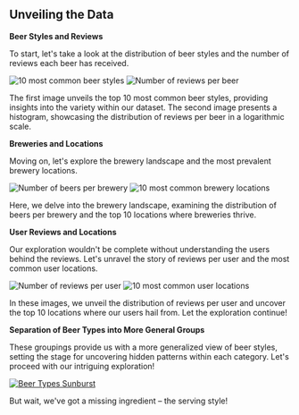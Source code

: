 ## Unveiling the Data
<b> Beer Styles and Reviews </b>

To start, let's take a look at the distribution of beer styles and the number of reviews each beer has received.

![10 most common beer styles](/assets/img/beer_styles.png)
![Number of reviews per beer](/assets/img/reviews_per_beer.png)

The first image unveils the top 10 most common beer styles, providing insights into the variety within our dataset. The second image presents a histogram, showcasing the distribution of reviews per beer in a logarithmic scale.

<b> Breweries and Locations </b>

Moving on, let's explore the brewery landscape and the most prevalent brewery locations.

![Number of beers per brewery](/assets/img/beers_per_brewery.png)
![10 most common brewery locations](/assets/img/brewery_locations.png)

Here, we delve into the brewery landscape, examining the distribution of beers per brewery and the top 10 locations where breweries thrive.

<b> User Reviews and Locations </b>

Our exploration wouldn't be complete without understanding the users behind the reviews. Let's unravel the story of reviews per user and the most common user locations.

![Number of reviews per user](/assets/img/reviews_per_user.png)
![10 most common user locations](/assets/img/user_locations.png)

In these images, we unveil the distribution of reviews per user and uncover the top 10 locations where our users hail from. Let the exploration continue!


<b> Separation of Beer Types into More General Groups </b>

These groupings provide us with a more generalized view of beer styles, setting the stage for uncovering hidden patterns within each category. Let's proceed with our intriguing exploration!

[![Beer Types Sunburst](/assets/plots/sunburst.png)](/assets/plots/sunburst.html)

But wait, we've got a missing ingredient – the serving style!
